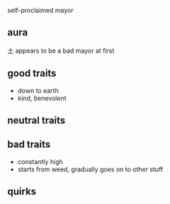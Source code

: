 self-proclaimed mayor

## aura

土
appears to be a bad mayor at first

## good traits

- down to earth
- kind, benevolent

## neutral traits

## bad traits

- constantly high
- starts from weed, gradually goes on to other stuff

## quirks